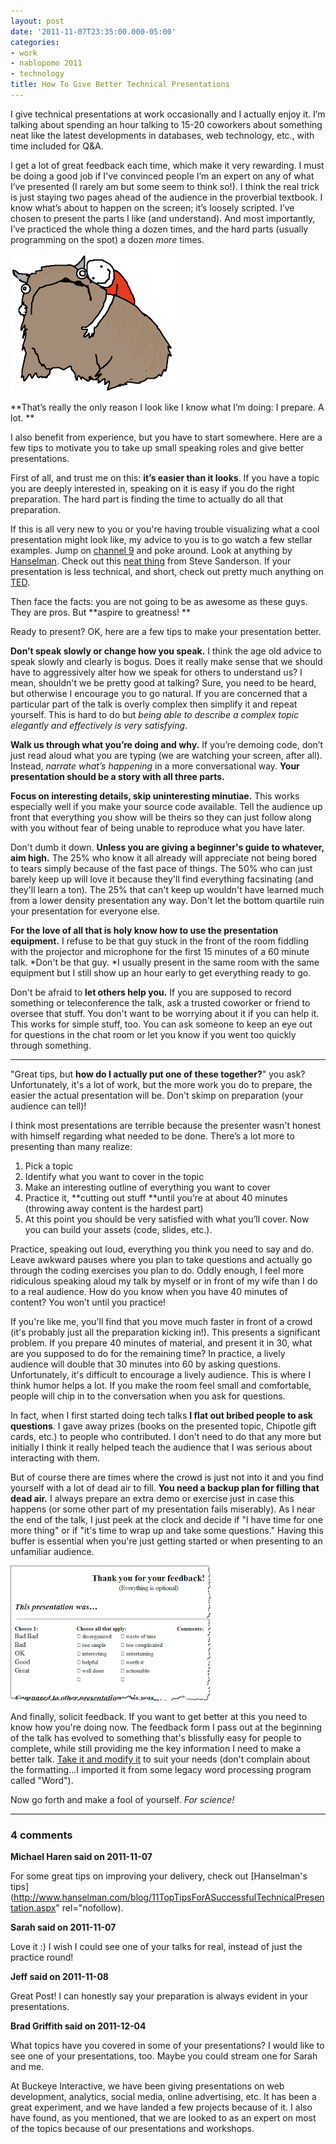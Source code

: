 ```yaml
---
layout: post
date: '2011-11-07T23:35:00.000-05:00'
categories:
- work
- nablopomo 2011
- technology
title: How To Give Better Technical Presentations
---
```


I give technical presentations at work occasionally and I actually enjoy it. I’m talking about spending an hour talking to 15-20 coworkers about something neat like the latest developments in databases, web technology, etc., with time included for Q&A.

I get a lot of great feedback each time, which make it very rewarding. I must be doing a good job if I've convinced people I’m an expert on any of what I’ve presented (I rarely am but some seem to think so!). I think the real trick is just staying two pages ahead of the audience in the proverbial textbook. I know what’s about to happen on the screen; it’s loosely scripted. I’ve chosen to present the parts I like (and understand). And most importantly, I’ve practiced the whole thing a dozen times, and the hard parts (usually programming on the spot) a dozen *more* times.


[![alot.png](/assets/2011/alot.png)](http://hyperboleandahalf.blogspot.com/2010/04/alot-is-better-than-you-at-everything.html)

**That’s really the only reason I look like I know what I’m doing: I prepare. A lot. **

I also benefit from experience, but you have to start somewhere. Here are a few tips to motivate you to take up small speaking roles and give better presentations.

First of all, and trust me on this: **it’s easier than it looks**. If you have a topic you are deeply interested in, speaking on it is easy if you do the right preparation. The hard part is finding the time to actually do all that preparation.

If this is all very new to you or you're having trouble visualizing what a cool presentation might look like, my advice to you is to go watch a few stellar examples. Jump on [channel 9](http://channel9.msdn.com/") and poke around. Look at anything by [Hanselman](http://channel9.msdn.com/Events/MIX/MIX11/FRM02"). Check out this [neat thing](http://channel9.msdn.com/Events/MIX/MIX11/FRM02") from Steve Sanderson. If your presentation is less technical, and short, check out pretty much anything on [TED](http://www.ted.com/talks).

Then face the facts: you are not going to be as awesome as these guys. They are pros. But **aspire to greatness! **

Ready to present? OK, here are a few tips to make your presentation better.

**Don’t speak slowly or change how you speak.** I think the age old advice to speak slowly and clearly is bogus. Does it really make sense that we should have to aggressively alter how we speak for others to understand us? I mean, shouldn't we be pretty good at talking? Sure, you need to be heard, but otherwise I encourage you to go natural. If you are concerned that a particular part of the talk is overly complex then simplify it and repeat yourself. This is hard to do but *being able to describe a complex topic elegantly and effectively is very satisfying*.


**Walk us through what you’re doing and why.** If you’re demoing code, don’t just read aloud what you are typing (we are watching your screen, after all). Instead, *narrate what’s happening* in a more conversational way. **Your presentation should be a story with all three parts.**

**Focus on interesting details, skip uninteresting minutiae.** This works especially well if you make your source code available. Tell the audience up front that everything you show will be theirs so they can just follow along with you without fear of being unable to reproduce what you have later.

Don't dumb it down. **Unless you are giving a beginner's guide to whatever, aim high.** The 25% who know it all already will appreciate not being bored to tears simply because of the fast pace of things. The 50% who can just barely keep up will love it because they'll find everything facsinating (and they'll learn a ton). The 25% that can't keep up wouldn't have learned much from a lower density presentation any way. Don't let the bottom quartile ruin your presentation for everyone else.

**For the love of all that is holy know how to use the presentation equipment.** I refuse to be that guy stuck in the front of the room fiddling with the projector and microphone for the first 15 minutes of a 60 minute talk. *Don't be that guy. *I usually present in the same room with the same equipment but I still show up an hour early to get everything ready to go.

Don't be afraid to **let others help you.** If you are supposed to record something or teleconference the talk, ask a trusted coworker or friend to oversee that stuff. You don't want to be worrying about it if you can help it. This works for simple stuff, too. You can ask someone to keep an eye out for questions in the chat room or let you know if you went too quickly through something. 

***

"Great tips, but **how do I actually put one of these together?**" you ask? Unfortunately, it's a lot of work, but the more work you do to prepare, the easier the actual presentation will be. Don't skimp on preparation (your audience can tell)!

I think most presentations are terrible because the presenter wasn't honest with himself regarding what needed to be done. There’s a lot more to presenting than many realize:

1. Pick a topic
2. Identify what you want to cover in the topic
3. Make an interesting outline of everything you want to cover
4. Practice it, **cutting out stuff **until you’re at about 40 minutes (throwing away content is the hardest part)
5. At this point you should be very satisfied with what you’ll cover. Now you can build your assets (code, slides, etc.).

Practice, speaking out loud, everything you think you need to say and do. Leave awkward pauses where you plan to take questions and actually go through the coding exercises you plan to do. Oddly enough, I feel more ridiculous speaking aloud my talk by myself or in front of my wife than I do to a real audience. How do you know when you have 40 minutes of content? You won’t until you practice!

If you're like me, you'll find that you move much faster in front of a crowd (it's probably just all the preparation kicking in!). This presents a significant problem. If you prepare 40 minutes of material, and present it in 30, what are you supposed to do for the remaining time? In practice, a lively audience will double that 30 minutes into 60 by asking questions. Unfortunately, it's difficult to encourage a lively audience. This is where I think humor helps a lot. If you make the room feel small and comfortable, people will chip in to the conversation when you ask for questions.

In fact, when I first started doing tech talks **I flat out bribed people to ask questions**. I gave away prizes (books on the presented topic, Chipotle gift cards, etc.) to people who contributed. I don't need to do that any more but initially I think it really helped teach the audience that I was serious about interacting with them.

But of course there are times where the crowd is just not into it and you find yourself with a lot of dead air to fill. **You need a backup plan for filling that dead air.** I always prepare an extra demo or exercise just in case this happens (or some other part of my presentation fails miserably). As I near the end of the talk, I just peek at the clock and decide if "I have time for one more thing" or if "it's time to wrap up and take some questions." Having this buffer is essential when you're just getting started or when presenting to an unfamiliar audience.

[![feedback.png](/assets/2011/feedback.png)](https://docs.google.com/previewtemplate?id=15In8GvuycvtVflqLd6lf5VBuB40SOLb4ggHBVZbLg4s&mode=public)

And finally, solicit feedback. If you want to get better at this you need to know how you're doing now. The feedback form I pass out at the beginning of the talk has evolved to something that's blissfully easy for people to complete, while still providing me the key information I need to make a better talk. [Take it and modify it](https://docs.google.com/previewtemplate?id=15In8GvuycvtVflqLd6lf5VBuB40SOLb4ggHBVZbLg4s&mode=public) to suit your needs (don't complain about the formatting...I imported it from some legacy word processing program called "Word").

Now go forth and make a fool of yourself. *For science!*

---

### 4 comments

**Michael Haren said on 2011-11-07**

For some great tips on improving your delivery, check out [Hanselman's tips](http://www.hanselman.com/blog/11TopTipsForASuccessfulTechnicalPresentation.aspx" rel="nofollow).

**Sarah said on 2011-11-07**

Love it :) I wish I could see one of your talks for real, instead of just the practice round!

**Jeff said on 2011-11-08**

Great Post! I can honestly say your preparation is always evident in your presentations.

**Brad Griffith said on 2011-12-04**

What topics have you covered in some of your presentations? I would like to see one of your presentations, too. Maybe you could stream one for Sarah and me. 

At Buckeye Interactive, we have been giving presentations on web development, analytics, social media, online advertising, etc. It has been a great experiment, and we have landed a few projects because of it. I also have found, as you mentioned, that we are looked to as an expert on most of the topics because of our presentations and workshops.
